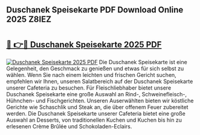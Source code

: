 ## Duschanek Speisekarte PDF Download Online 2025 Z8IEZ

# <h2><a href="http://gcdvqhl.nevu.top/?p=Duschanek+Speisekarte">🔗 👉🔴 Duschanek Speisekarte 2025 PDF</a></h2>

[![Duschanek Speisekarte 2025 PDF](https://i.imgur.com/dBaPXMq.png)](http://gcdvqhl.nevu.top/?p=Duschanek+Speisekarte)
Die Duschanek Speisekarte ist eine Gelegenheit, den Geschmack zu genießen und etwas für sich selbst zu wählen. Wenn Sie nach einem leichten und frischen Gericht suchen, empfehlen wir Ihnen, unseren Salatbereich auf der Duschanek Speisekarte unserer Cafeteria zu besuchen. Für Fleischliebhaber bietet unsere Duschanek Speisekarte eine große Auswahl an Rind-, Schweinefleisch-, Hühnchen- und Fischgerichten. Unseren Auserwählten bieten wir köstliche Gerichte wie Schaschlik und Steak an, die über offenem Feuer zubereitet werden. Die Duschanek Speisekarte unserer Cafeteria bietet eine große Auswahl an Desserts, von traditionellen Kuchen und Kuchen bis hin zu erlesenen Crème Brûlée und Schokoladen-Eclairs.
